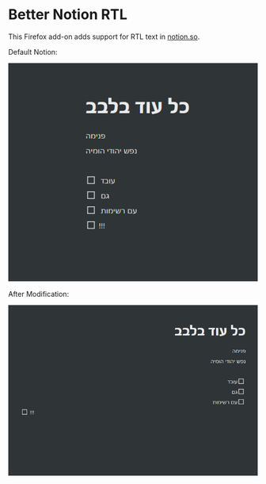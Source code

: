 # Better Notion RTL

This Firefox add-on adds support for RTL text in [notion.so](http://notion.so/).

Default Notion:

![Screenshot_(14)](pictures\Screenshot_(14).png)

After Modification:

![Screenshot_(15)](pictures\Screenshot_(15).png)
